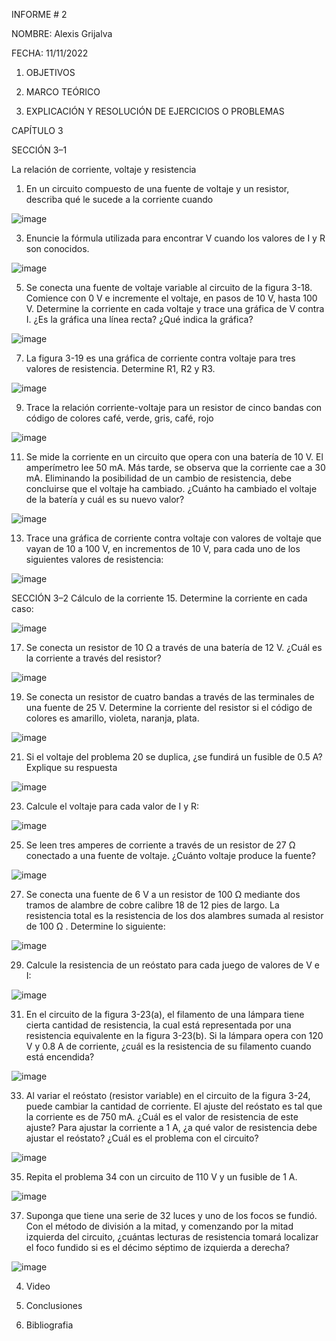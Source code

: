 INFORME # 2



NOMBRE: Alexis Grijalva

FECHA: 11/11/2022

1. OBJETIVOS

2. MARCO TEÓRICO

3. EXPLICACIÓN Y RESOLUCIÓN DE EJERCICIOS O PROBLEMAS

CAPÍTULO 3

SECCIÓN 3–1 

La relación de corriente, voltaje y resistencia 

1. En un circuito compuesto de una fuente de voltaje y un resistor, describa qué le sucede a la corriente cuando

![image](https://user-images.githubusercontent.com/117738904/202058567-e663d1af-5230-4f00-aa6f-218d60fe34ae.png)

3. Enuncie la fórmula utilizada para encontrar V cuando los valores de I y R son conocidos.

![image](https://user-images.githubusercontent.com/117738904/202058731-94971ad8-0d0b-4978-ae12-138c7926f04b.png)

5. Se conecta una fuente de voltaje variable al circuito de la figura 3-18. Comience con 0 V e incremente el voltaje, en pasos de 10 V, hasta 100 V. Determine la corriente en cada voltaje y trace una gráfica de V contra I. ¿Es la gráfica una línea recta? ¿Qué indica la gráfica?

![image](https://user-images.githubusercontent.com/117738904/202058824-b2b33dd5-2cea-44f8-85ef-af30e5487780.png)

7. La figura 3-19 es una gráfica de corriente contra voltaje para tres valores de resistencia. Determine R1, R2 y R3.

![image](https://user-images.githubusercontent.com/117738904/202058931-d1aafe64-0bf0-4cb0-a45b-5b7c06245e82.png)

9. Trace la relación corriente-voltaje para un resistor de cinco bandas con código de colores café, verde, gris, café, rojo

![image](https://user-images.githubusercontent.com/117738904/202058971-166addfa-b24a-43e2-a80e-93b095d662fe.png)

11. Se mide la corriente en un circuito que opera con una batería de 10 V. El amperímetro lee 50 mA. Más tarde, se observa que la corriente cae a 30 mA. Eliminando la posibilidad de un cambio de resistencia, debe concluirse que el voltaje ha cambiado. ¿Cuánto ha cambiado el voltaje de la batería y cuál es su nuevo valor?

![image](https://user-images.githubusercontent.com/117738904/202059022-29c01b68-8215-40da-a6b5-30ef053b5617.png)

13. Trace una gráfica de corriente contra voltaje con valores de voltaje que vayan de 10 a 100 V, en incrementos de 10 V, para cada uno de los siguientes valores de resistencia: 

![image](https://user-images.githubusercontent.com/117738904/202059059-4198a875-2c65-4b01-b552-9ae1de527f33.png)


SECCIÓN 3–2 Cálculo de la corriente
 15. Determine la corriente en cada caso:

![image](https://user-images.githubusercontent.com/117738904/202059123-e5718829-4924-40fc-a250-449253ac3eff.png)

17. Se conecta un resistor de 10 Ω a través de una batería de 12 V. ¿Cuál es la corriente a través del resistor?

![image](https://user-images.githubusercontent.com/117738904/202059148-845b19d0-9272-435b-98d8-1bbc03878041.png)

19. Se conecta un resistor de cuatro bandas a través de las terminales de una fuente de 25 V. Determine la corriente del resistor si el código de colores es amarillo, violeta, naranja, plata.

![image](https://user-images.githubusercontent.com/117738904/202059186-763b9e0b-25de-4978-b8f0-cc17efb17a50.png)

21. Si el voltaje del problema 20 se duplica, ¿se fundirá un fusible de 0.5 A? Explique su respuesta

![image](https://user-images.githubusercontent.com/117738904/202059317-6e9c68c6-0164-45a0-aa4f-5489ac28ae81.png)

23. Calcule el voltaje para cada valor de I y R: 

![image](https://user-images.githubusercontent.com/117738904/202059366-c5d102db-5a1b-4101-8d61-4a3802fbe6a6.png)

25. Se leen tres amperes de corriente a través de un resistor de 27 Ω conectado a una fuente de voltaje. ¿Cuánto voltaje produce la fuente?

![image](https://user-images.githubusercontent.com/117738904/202059400-f46b0a97-581a-4ec6-8834-68b2b635d9af.png)

27. Se conecta una fuente de 6 V a un resistor de 100 Ω mediante dos tramos de alambre de cobre calibre 18 de 12 pies de largo. La resistencia total es la resistencia de los dos alambres sumada al resistor de 100 Ω . Determine lo siguiente: 

![image](https://user-images.githubusercontent.com/117738904/202059438-81e3bb74-182b-41bb-908f-e460fe9198c4.png)

29. Calcule la resistencia de un reóstato para cada juego de valores de V e I:

![image](https://user-images.githubusercontent.com/117738904/202059542-06fc6530-9dfb-4934-81ad-95c3208015a8.png)

31. En el circuito de la figura 3-23(a), el filamento de una lámpara tiene cierta cantidad de resistencia, la cual está representada por una resistencia equivalente en la figura 3-23(b). Si la lámpara opera con 120 V y 0.8 A de corriente, ¿cuál es la resistencia de su filamento cuando está encendida?

![image](https://user-images.githubusercontent.com/117738904/202059600-15696061-76ca-42a2-a143-3fe3a5a3a965.png)

33. Al variar el reóstato (resistor variable) en el circuito de la figura 3-24, puede cambiar la cantidad de corriente. El ajuste del reóstato es tal que la corriente es de 750 mA. ¿Cuál es el valor de resistencia de este ajuste? Para ajustar la corriente a 1 A, ¿a qué valor de resistencia debe ajustar el reóstato? ¿Cuál es el problema con el circuito?

![image](https://user-images.githubusercontent.com/117738904/202059660-bad81564-41b6-48aa-8acf-5ed6888b99f2.png)

35. Repita el problema 34 con un circuito de 110 V y un fusible de 1 A.

![image](https://user-images.githubusercontent.com/117738904/202059707-cd5d6b5a-fbdf-4079-8395-a2fac15b9909.png)

37. Suponga que tiene una serie de 32 luces y uno de los focos se fundió. Con el método de división a la mitad, y comenzando por la mitad izquierda del circuito, ¿cuántas lecturas de resistencia tomará localizar el foco fundido si es el décimo séptimo de izquierda a derecha?

![image](https://user-images.githubusercontent.com/117738904/202059750-b328d329-19c5-4ab7-b1fb-85dda64b31c3.png)








4. Video

5. Conclusiones

6.  Bibliografia


